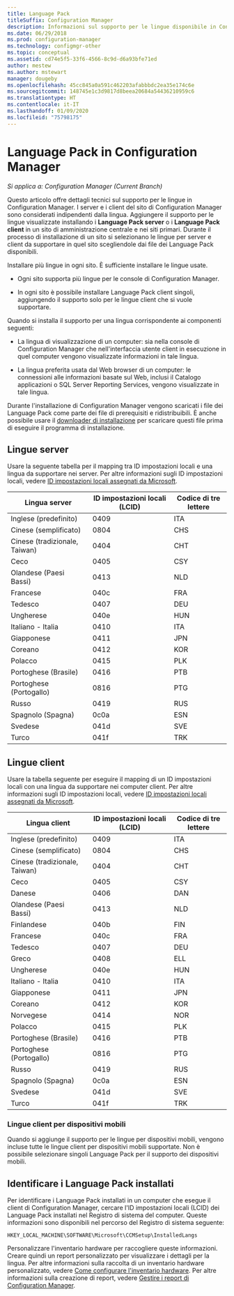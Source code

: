 ```yaml
---
title: Language Pack
titleSuffix: Configuration Manager
description: Informazioni sul supporto per le lingue disponibile in Configuration Manager.
ms.date: 06/29/2018
ms.prod: configuration-manager
ms.technology: configmgr-other
ms.topic: conceptual
ms.assetid: cd74e5f5-33f6-4566-8c9d-d6a93bfe71ed
author: mestew
ms.author: mstewart
manager: dougeby
ms.openlocfilehash: 45cc845a0a591c462203afabbbdc2ea35e174c6e
ms.sourcegitcommit: 148745e1c3d9817d8beea20684a54436210959c6
ms.translationtype: HT
ms.contentlocale: it-IT
ms.lasthandoff: 01/09/2020
ms.locfileid: "75798175"
---
```

# <a name="language-packs-in-configuration-manager"></a>Language Pack in Configuration Manager

*Si applica a: Configuration Manager (Current Branch)*

Questo articolo offre dettagli tecnici sul supporto per le lingue in Configuration Manager. I server e i client del sito di Configuration Manager sono considerati indipendenti dalla lingua. Aggiungere il supporto per le lingue visualizzate installando i **Language Pack server** o i **Language Pack client** in un sito di amministrazione centrale e nei siti primari. Durante il processo di installazione di un sito si selezionano le lingue per server e client da supportare in quel sito scegliendole dai file dei Language Pack disponibili.
 
Installare più lingue in ogni sito. È sufficiente installare le lingue usate.  

- Ogni sito supporta più lingue per le console di Configuration Manager.  

- In ogni sito è possibile installare Language Pack client singoli, aggiungendo il supporto solo per le lingue client che si vuole supportare.  

Quando si installa il supporto per una lingua corrispondente ai componenti seguenti:  

- La lingua di visualizzazione di un computer: sia nella console di Configuration Manager che nell'interfaccia utente client in esecuzione in quel computer vengono visualizzate informazioni in tale lingua.  

- La lingua preferita usata dal Web browser di un computer: le connessioni alle informazioni basate sul Web, inclusi il Catalogo applicazioni o SQL Server Reporting Services, vengono visualizzate in tale lingua.  


Durante l'installazione di Configuration Manager vengono scaricati i file dei Language Pack come parte dei file di prerequisiti e ridistribuibili. È anche possibile usare il [downloader di installazione](setup-downloader.md) per scaricare questi file prima di eseguire il programma di installazione.   



## <a name="server-languages"></a>Lingue server  

Usare la seguente tabella per il mapping tra ID impostazioni locali e una lingua da supportare nei server. Per altre informazioni sugli ID impostazioni locali, vedere [ID impostazioni locali assegnati da Microsoft](https://go.microsoft.com/fwlink/p/?LinkId=252609).  

|Lingua server|ID impostazioni locali (LCID)|Codice di tre lettere|  
|---------------------|------------------------|-----------------------|  
|Inglese (predefinito)|0409|ITA|  
|Cinese (semplificato)|0804|CHS|  
|Cinese (tradizionale, Taiwan)|0404|CHT|  
|Ceco|0405|CSY|  
|Olandese (Paesi Bassi)|0413|NLD|  
|Francese|040c|FRA|  
|Tedesco|0407|DEU|  
|Ungherese|040e|HUN|  
|Italiano - Italia|0410|ITA|  
|Giapponese|0411|JPN|  
|Coreano|0412|KOR|  
|Polacco|0415|PLK|  
|Portoghese (Brasile)|0416|PTB|  
|Portoghese (Portogallo)|0816|PTG|  
|Russo|0419|RUS|  
|Spagnolo (Spagna)|0c0a|ESN|  
|Svedese|041d|SVE|  
|Turco|041f|TRK|  



## <a name="client-languages"></a>Lingue client  

Usare la tabella seguente per eseguire il mapping di un ID impostazioni locali con una lingua da supportare nei computer client. Per altre informazioni sugli ID impostazioni locali, vedere [ID impostazioni locali assegnati da Microsoft](https://go.microsoft.com/fwlink/p/?LinkId=252609).  

|Lingua client|ID impostazioni locali (LCID)|Codice di tre lettere|  
|---------------------|------------------------|-----------------------|  
|Inglese (predefinito)|0409|ITA|  
|Cinese (semplificato)|0804|CHS|  
|Cinese (tradizionale, Taiwan)|0404|CHT|  
|Ceco|0405|CSY|  
|Danese|0406|DAN|  
|Olandese (Paesi Bassi)|0413|NLD|  
|Finlandese|040b|FIN|  
|Francese|040c|FRA|  
|Tedesco|0407|DEU|  
|Greco|0408|ELL|  
|Ungherese|040e|HUN|  
|Italiano - Italia|0410|ITA|  
|Giapponese|0411|JPN|  
|Coreano|0412|KOR|  
|Norvegese|0414|NOR|  
|Polacco|0415|PLK|  
|Portoghese (Brasile)|0416|PTB|  
|Portoghese (Portogallo)|0816|PTG|  
|Russo|0419|RUS|  
|Spagnolo (Spagna)|0c0a|ESN|  
|Svedese|041d|SVE|  
|Turco|041f|TRK|  


### <a name="mobile-device-client-languages"></a>Lingue client per dispositivi mobili  
Quando si aggiunge il supporto per le lingue per dispositivi mobili, vengono incluse tutte le lingue client per dispositivi mobili supportate. Non è possibile selezionare singoli Language Pack per il supporto dei dispositivi mobili.  



## <a name="identify-installed-language-packs"></a>Identificare i Language Pack installati  
Per identificare i Language Pack installati in un computer che esegue il client di Configuration Manager, cercare l'ID impostazioni locali (LCID) dei Language Pack installati nel Registro di sistema del computer. Queste informazioni sono disponibili nel percorso del Registro di sistema seguente:  

`HKEY_LOCAL_MACHINE\SOFTWARE\Microsoft\CCMSetup\InstalledLangs`  

Personalizzare l'inventario hardware per raccogliere queste informazioni. Creare quindi un report personalizzato per visualizzare i dettagli per la lingua. Per altre informazioni sulla raccolta di un inventario hardware personalizzato, vedere [Come configurare l'inventario hardware](/sccm/core/clients/manage/inventory/configure-hardware-inventory). Per altre informazioni sulla creazione di report, vedere [Gestire i report di Configuration Manager](/sccm/core/servers/manage/operations-and-maintenance-for-reporting#BKMK_ManageReports).  
